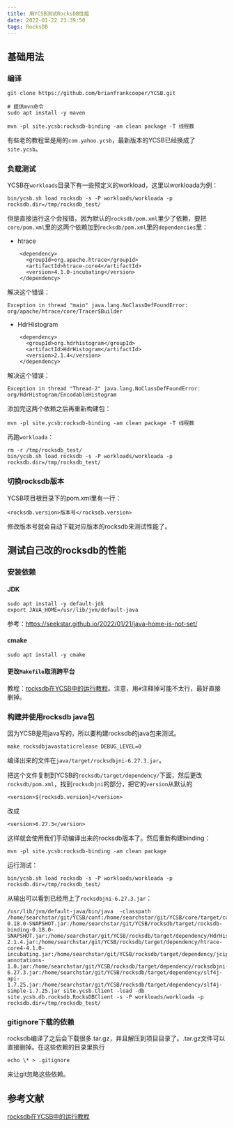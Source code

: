 ```yaml
---
title: 用YCSB测试RocksDB性能
date: 2022-01-22 23:39:50
tags: RocksDB
---
```


## 基础用法

### 编译

```shell
git clone https://github.com/brianfrankcooper/YCSB.git
```

```shell
# 提供mvn命令
sudo apt install -y maven
```

```shell
mvn -pl site.ycsb:rocksdb-binding -am clean package -T 线程数
```

有些老的教程里是用的`com.yahoo.ycsb`，最新版本的YCSB已经换成了`site.ycsb`。

### 负载测试

YCSB在`workloads`目录下有一些预定义的workload，这里以workloada为例：

```shell
bin/ycsb.sh load rocksdb -s -P workloads/workloada -p rocksdb.dir=/tmp/rocksdb_test/
```

但是直接运行这个会报错，因为默认的`rocksdb/pom.xml`里少了依赖，要把`core/pom.xml`里的这两个依赖加到`rocksdb/pom.xml`里的`dependencies`里：

- htrace

```
    <dependency>
      <groupId>org.apache.htrace</groupId>
      <artifactId>htrace-core4</artifactId>
      <version>4.1.0-incubating</version>
    </dependency>
```

解决这个错误：

```
Exception in thread "main" java.lang.NoClassDefFoundError: org/apache/htrace/core/Tracer$Builder
```

- HdrHistogram

```
    <dependency>
      <groupId>org.hdrhistogram</groupId>
      <artifactId>HdrHistogram</artifactId>
      <version>2.1.4</version>
    </dependency>
```

解决这个错误：

```
Exception in thread "Thread-2" java.lang.NoClassDefFoundError: org/HdrHistogram/EncodableHistogram
```

添加完这两个依赖之后再重新构建包：

```shell
mvn -pl site.ycsb:rocksdb-binding -am clean package -T 线程数
```

再跑`workloada`：

```shell
rm -r /tmp/rocksdb_test/
bin/ycsb.sh load rocksdb -s -P workloads/workloada -p rocksdb.dir=/tmp/rocksdb_test/
```

### 切换rocksdb版本

YCSB项目根目录下的pom.xml里有一行：

```
<rocksdb.version>版本号</rocksdb.version>
```

修改版本号就会自动下载对应版本的rocksdb来测试性能了。

## 测试自己改的rocksdb的性能

### 安装依赖

#### JDK

```shell
sudo apt install -y default-jdk
export JAVA_HOME=/usr/lib/jvm/default-java
```

参考：<https://seekstar.github.io/2022/01/21/java-home-is-not-set/>

#### cmake

```shell
sudo apt install -y cmake
```

#### 更改`Makefile`取消跨平台

教程：[rocksdb在YCSB中的运行教程](https://blog.csdn.net/a993096281/article/details/87864340)。注意，用`#`注释掉可能不太行，最好直接删掉。

### 构建并使用rocksdb java包

因为YCSB是用java写的，所以要构建rocksdb的java包来测试。

```shell
make rocksdbjavastaticrelease DEBUG_LEVEL=0
```

编译出来的文件在`java/target/rocksdbjni-6.27.3.jar`。

把这个文件复制到YCSB的`rocksdb/target/dependency/`下面，然后更改`rocksdb/pom.xml`，找到`rocksdbjni`的部分，把它的`version`从默认的

```
<version>${rocksdb.version}</version>
```

改成

```
<version>6.27.3</version>
```

这样就会使用我们手动编译出来的rocksdb版本了。然后重新构建binding：

```shell
mvn -pl site.ycsb:rocksdb-binding -am clean package
```

运行测试：

```shell
bin/ycsb.sh load rocksdb -s -P workloads/workloada -p rocksdb.dir=/tmp/rocksdb_test/
```

从输出可以看到已经用上了`rocksdbjni-6.27.3.jar`：

```
/usr/lib/jvm/default-java/bin/java  -classpath /home/searchstar/git/YCSB/conf:/home/searchstar/git/YCSB/core/target/core-0.18.0-SNAPSHOT.jar:/home/searchstar/git/YCSB/rocksdb/target/rocksdb-binding-0.18.0-SNAPSHOT.jar:/home/searchstar/git/YCSB/rocksdb/target/dependency/HdrHistogram-2.1.4.jar:/home/searchstar/git/YCSB/rocksdb/target/dependency/htrace-core4-4.1.0-incubating.jar:/home/searchstar/git/YCSB/rocksdb/target/dependency/jcip-annotations-1.0.jar:/home/searchstar/git/YCSB/rocksdb/target/dependency/rocksdbjni-6.27.3.jar:/home/searchstar/git/YCSB/rocksdb/target/dependency/slf4j-api-1.7.25.jar:/home/searchstar/git/YCSB/rocksdb/target/dependency/slf4j-simple-1.7.25.jar site.ycsb.Client -load -db site.ycsb.db.rocksdb.RocksDBClient -s -P workloads/workloada -p rocksdb.dir=/tmp/rocksdb_test/
```

### gitignore下载的依赖

rocksdb编译了之后会下载很多.tar.gz，并且解压到项目目录了。.tar.gz文件可以直接删掉。在这些依赖的目录里执行

```shell
echo \* > .gitignore
```

来让git忽略这些依赖。

## 参考文献

[rocksdb在YCSB中的运行教程](https://blog.csdn.net/a993096281/article/details/87864340)
